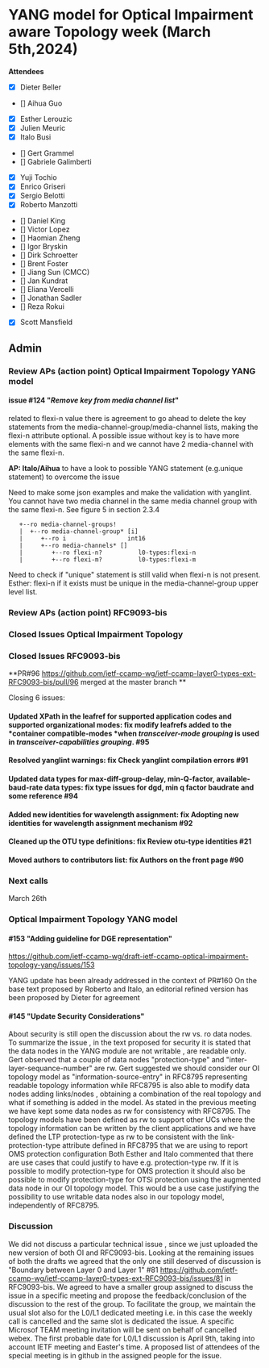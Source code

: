 # YANG model for Optical Impairment aware Topology week (March 5th,2024)


****Attendees****
- [x] Dieter Beller
- [] Aihua Guo
- [x] Esther Lerouzic 
- [x] Julien Meuric
- [x] Italo Busi
- [] Gert Grammel
- [] Gabriele Galimberti 
- [x] Yuji Tochio
- [x] Enrico Griseri 
- [x] Sergio Belotti
- [x] Roberto Manzotti 
- [] Daniel King
- [] Victor Lopez
- [] Haomian Zheng
- [] Igor Bryskin
- [] Dirk Schroetter
- [] Brent Foster
- [] Jiang Sun (CMCC)
- [] Jan Kundrat
- [] Eliana Vercelli
- [] Jonathan Sadler
- [] Reza Rokui 
- [x] Scott Mansfield

## Admin

### Review APs (action point) Optical Impairment Topology YANG model

#### issue #124 "*Remove key from media channel list*"
related to flexi-n value there is agreement to go ahead to delete the key statements from the media-channel-group/media-channel lists, making the flexi-n attribute optional.
A possible issue without key is to have more elements with the same flexi-n and we cannot have 2 media-channel with the same flexi-n.

**AP: Italo/Aihua** to have a look to possible YANG statement (e.g.unique statement) to overcome the issue

Need to make some json examples and make the validation with yanglint.
You cannot have two media channel in the same media channel group with the same flexi-n. See figure 5 in section 2.3.4

       +--ro media-channel-groups!
       |  +--ro media-channel-group* [i]
       |     +--ro i                 int16
       |     +--ro media-channels* []
       |        +--ro flexi-n?          l0-types:flexi-n
       |        +--ro flexi-m?          l0-types:flexi-m

Need to check if "unique" statement is still valid when flexi-n is not present.
Esther: flexi-n if it exists must be unique in the media-channel-group upper level list.


### Review APs (action point) RFC9093-bis



### Closed Issues Optical Impairment Topology



### Closed Issues RFC9093-bis 

**PR#96 https://github.com/ietf-ccamp-wg/ietf-ccamp-layer0-types-ext-RFC9093-bis/pull/96 merged at the master branch ** 

Closing 6 issues: 
####  Updated XPath in the leafref for supported application codes and supported organizational modes: fix modify leafrefs added to the *container compatible-modes *when *transceiver-mode grouping* is used in *transceiver-capabilities grouping*. #95

#### Resolved yanglint warnings: fix Check yanglint compilation errors #91

#### Updated data types for max-diff-group-delay, min-Q-factor, available-baud-rate data types: fix type issues for dgd, min q factor baudrate and some reference #94

#### Added new identities for wavelength assignment: fix Adopting new identities for wavelength assignment mechanism #92

#### Cleaned up the OTU type definitions: fix Review otu-type identities #21

#### Moved authors to contributors list: fix Authors on the front page #90



### Next calls

March 26th

 
### Optical Impairment Topology YANG model

#### #153  "Adding guideline for DGE representation"  
https://github.com/ietf-ccamp-wg/draft-ietf-ccamp-optical-impairment-topology-yang/issues/153

YANG update has been already addressed in the context of PR#160
On the base text proposed by Roberto and Italo, an editorial refined version  has been proposed by Dieter for agreement 


#### #145 "Update Security Considerations"

About security is still open the discussion about the rw vs. ro data nodes.
To summarize the issue , in the text proposed for security it is stated that the data nodes in the YANG module are not writable , are readable only.
Gert observed that a couple of data nodes "protection-type" and "inter-layer-sequance-number" are rw. Gert suggested we should consider our OI topology model as "information-source-entry" in RFC8795 representing readable topology information while RFC8795 is also able to modify data nodes adding links/nodes , obtaining a combination of the real topology and what if something is added in the model. 
As stated in the previous meeting we have kept some data nodes as rw for consistency with RFC8795.
The topology models have been defined as rw to support other UCs where the topology information can be written by the client applications and we have defined the LTP protection-type as rw to be consistent with the link-protection-type attribute defined in RFC8795 that we are using to report OMS protection configuration
Both Esther and Italo commented that there are use cases that could justify to have e.g. protection-type rw.
If it is possible to modify protection-type for OMS protection it should also be possible to modify protection-type for OTSi protection using the augmented data node in our OI topology model. This would be a use case justifying the possibility to use writable data nodes also in our topology model, independently of RFC8795.



### Discussion

We did not discuss a particular technical issue , since we just uploaded the new version of both OI and RFC9093-bis.
Looking at the remaining issues of both the drafts we agreed that the only one still deserved of discussion is "Boundary between Layer 0 and Layer 1" #81  https://github.com/ietf-ccamp-wg/ietf-ccamp-layer0-types-ext-RFC9093-bis/issues/81
in RFC9093-bis.
We agreed to have a smaller group assigned to discuss the issue in a specific meeting and propose the feedback/conclusion of the discussion to the rest of the group.
To facilitate the group, we maintain the usual slot also for the L0/L1 dedicated meeting 
i.e. in this case the weekly call is cancelled and the same slot is dedicated the issue.
A specific Microsof TEAM meeting invitation will be sent on behalf of cancelled webex.
The first probable date for L0/L1 discussion is April 9th, taking into account IETF meeting and Easter's time.
A proposed list of attendees of the special meeting is in github in the assigned people for the issue. 





